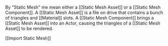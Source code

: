 By "Static Mesh" me mean either a [[Static Mesh Asset]] or a [[Static Mesh Component]].
A [[Static Mesh Asset]] is a file on drive that contains a bunch of triangles and [[Material]] slots.
A [[Static Mesh Component]] brings a [[Static Mesh Asset]] into an Actor, causing the triangles of a [[Static Mesh Asset]] to be rendered.

[[Import Static Mesh]]

